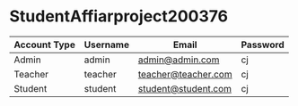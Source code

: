 # StudentAffiarproject200376

| Account Type  | Username | Email | Password |
| ------------- | -------- | ----- | -------- |
|  Admin | admin | admin@admin.com | cj |
|  Teacher | teacher | teacher@teacher.com | cj |
|  Student | student | student@student.com | cj |
